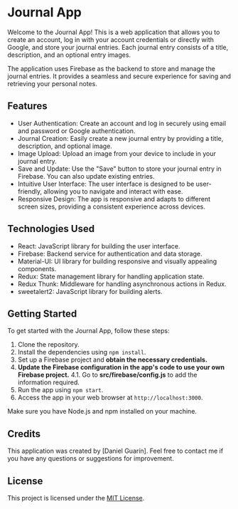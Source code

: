 # Journal App

Welcome to the Journal App! This is a web application that allows you to create an account, log in with your account credentials or directly with Google, and store your journal entries. Each journal entry consists of a title, description, and an optional entry images.

The application uses Firebase as the backend to store and manage the journal entries. It provides a seamless and secure experience for saving and retrieving your personal notes.

## Features

- User Authentication: Create an account and log in securely using email and password or Google authentication.
- Journal Creation: Easily create a new journal entry by providing a title, description, and optional image.
- Image Upload: Upload an image from your device to include in your journal entry.
- Save and Update: Use the "Save" button to store your journal entry in Firebase. You can also update existing entries.
- Intuitive User Interface: The user interface is designed to be user-friendly, allowing you to navigate and interact with ease.
- Responsive Design: The app is responsive and adapts to different screen sizes, providing a consistent experience across devices.

## Technologies Used

- React: JavaScript library for building the user interface.
- Firebase: Backend service for authentication and data storage.
- Material-UI: UI library for building responsive and visually appealing components.
- Redux: State management library for handling application state.
- Redux Thunk: Middleware for handling asynchronous actions in Redux.
- sweetalert2: JavaScript library for building alerts.

## Getting Started

To get started with the Journal App, follow these steps:

1. Clone the repository.
2. Install the dependencies using `npm install`.
3. Set up a Firebase project and **obtain the necessary credentials.**
4. **Update the Firebase configuration in the app's code to use your own Firebase project.**
   4.1. Go to **src/firebase/config.js** to add the information required.
5. Run the app using `npm start`.
6. Access the app in your web browser at `http://localhost:3000`.

Make sure you have Node.js and npm installed on your machine.

## Credits

This application was created by [Daniel Guarín]. Feel free to contact me if you have any questions or suggestions for improvement.

## License

This project is licensed under the [MIT License](LICENSE).
